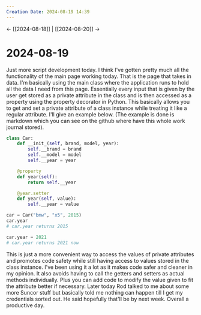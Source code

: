 ```yaml
---
Creation Date: 2024-08-19 14:39
---
```


<- [[2024-08-18]] | [[2024-08-20]]  ->

# 2024-08-19
Just more script development today. I think I've gotten pretty much all the functionality of the main page working today. That is the page that takes in data. I'm basically using the main class where the application runs to hold all the data I need from this page. Essentially every input that is given by the user get stored as a private attribute in the class and is then accessed as a property using the property decorator in Python. This basically allows you to get and set a private attribute of a class instance while treating it like a regular attribute. I'll give an example below. (The example is done is markdown which you can see on the github where have this whole work journal stored).
```Python
class Car:
	def __init_(self, brand, model, year):
		self.__brand = brand
		self.__model = model
		self.__year = year

	@property
	def year(self):
		return self.__year

	@year.setter
	def year(self, value):
		self.__year = value

car = Car("bmw", "x5", 2015)
car.year
# car.year returns 2015

car.year = 2021 
# car.year returns 2021 now
```
This is just a more convenient way to access the values of private attributes and promotes code safety while still having access to values stored in the class instance. I've been using it a lot as it makes code safer and cleaner in my opinion. It also avoids having to call the getters and setters as actual methods individually. Plus you can add code to modify the value given to fit the attribute better if necessary. Later today Rod talked to me about some more Suncor stuff but basically told me nothing can happen till I get my credentials sorted out. He said hopefully that'll be by next week. Overall a productive day.